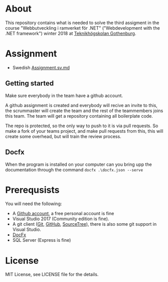 # About

This repository contains what is needed to solve the third assigment in the course "Webbutveckling i ramverket för .NET" ("Webdevelopment with the .NET framework") winter 2018 at [Teknikhögskolan Gothenburg](https://github.com/TeknikhogskolanGothenburg).

# Assignment

* Swedish [Assignment.sv.md](assignment.sv.md)

## Getting started

Make sure everybody in the team have a github account.

A github assignment is created and everybody will recive an invite to this, the scrummaster will create the team and the rest of the teammembers joins this team. The team will get a repository containing all boilerplate code.

The repo is protected, so the only way to push to it is via pull requests. So make a fork of your teams project, and make pull requests from this, this will create some overhead, but will train the review process.

## Docfx

When the program is installed on your computer can you bring upp the documentation through the command ```docfx .\docfx.json --serve```

# Prerequsists

You will need the following:

* A [Github account](https://github.com/join), a free personal account is fine
* Visual Studio 2017 (Community edition is fine).
* A git client ([Git](https://git-scm.com/), [GitHub](https://desktop.github.com/), [SourceTree](https://www.sourcetreeapp.com/)), there is also some git support in Visual Studio.
* [DocFx](https://dotnet.github.io/docfx/index.html)
* SQL Server (Express is fine)

# License
MIT License, see LICENSE file for the details.